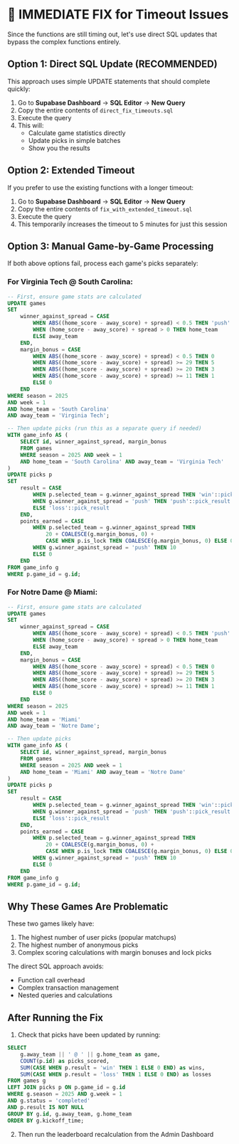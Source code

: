 # 🚨 IMMEDIATE FIX for Timeout Issues

Since the functions are still timing out, let's use direct SQL updates that bypass the complex functions entirely.

## Option 1: Direct SQL Update (RECOMMENDED)

This approach uses simple UPDATE statements that should complete quickly:

1. Go to **Supabase Dashboard** → **SQL Editor** → **New Query**
2. Copy the entire contents of `direct_fix_timeouts.sql`
3. Execute the query
4. This will:
   - Calculate game statistics directly
   - Update picks in simple batches
   - Show you the results

## Option 2: Extended Timeout

If you prefer to use the existing functions with a longer timeout:

1. Go to **Supabase Dashboard** → **SQL Editor** → **New Query**
2. Copy the entire contents of `fix_with_extended_timeout.sql`
3. Execute the query
4. This temporarily increases the timeout to 5 minutes for just this session

## Option 3: Manual Game-by-Game Processing

If both above options fail, process each game's picks separately:

### For Virginia Tech @ South Carolina:
```sql
-- First, ensure game stats are calculated
UPDATE games 
SET 
    winner_against_spread = CASE 
        WHEN ABS((home_score - away_score) + spread) < 0.5 THEN 'push'
        WHEN (home_score - away_score) + spread > 0 THEN home_team
        ELSE away_team
    END,
    margin_bonus = CASE 
        WHEN ABS((home_score - away_score) + spread) < 0.5 THEN 0
        WHEN ABS((home_score - away_score) + spread) >= 29 THEN 5
        WHEN ABS((home_score - away_score) + spread) >= 20 THEN 3
        WHEN ABS((home_score - away_score) + spread) >= 11 THEN 1
        ELSE 0
    END
WHERE season = 2025 
AND week = 1
AND home_team = 'South Carolina' 
AND away_team = 'Virginia Tech';

-- Then update picks (run this as a separate query if needed)
WITH game_info AS (
    SELECT id, winner_against_spread, margin_bonus
    FROM games 
    WHERE season = 2025 AND week = 1
    AND home_team = 'South Carolina' AND away_team = 'Virginia Tech'
)
UPDATE picks p
SET 
    result = CASE 
        WHEN p.selected_team = g.winner_against_spread THEN 'win'::pick_result
        WHEN g.winner_against_spread = 'push' THEN 'push'::pick_result
        ELSE 'loss'::pick_result
    END,
    points_earned = CASE 
        WHEN p.selected_team = g.winner_against_spread THEN 
            20 + COALESCE(g.margin_bonus, 0) + 
            CASE WHEN p.is_lock THEN COALESCE(g.margin_bonus, 0) ELSE 0 END
        WHEN g.winner_against_spread = 'push' THEN 10
        ELSE 0
    END
FROM game_info g
WHERE p.game_id = g.id;
```

### For Notre Dame @ Miami:
```sql
-- First, ensure game stats are calculated
UPDATE games 
SET 
    winner_against_spread = CASE 
        WHEN ABS((home_score - away_score) + spread) < 0.5 THEN 'push'
        WHEN (home_score - away_score) + spread > 0 THEN home_team
        ELSE away_team
    END,
    margin_bonus = CASE 
        WHEN ABS((home_score - away_score) + spread) < 0.5 THEN 0
        WHEN ABS((home_score - away_score) + spread) >= 29 THEN 5
        WHEN ABS((home_score - away_score) + spread) >= 20 THEN 3
        WHEN ABS((home_score - away_score) + spread) >= 11 THEN 1
        ELSE 0
    END
WHERE season = 2025 
AND week = 1
AND home_team = 'Miami' 
AND away_team = 'Notre Dame';

-- Then update picks
WITH game_info AS (
    SELECT id, winner_against_spread, margin_bonus
    FROM games 
    WHERE season = 2025 AND week = 1
    AND home_team = 'Miami' AND away_team = 'Notre Dame'
)
UPDATE picks p
SET 
    result = CASE 
        WHEN p.selected_team = g.winner_against_spread THEN 'win'::pick_result
        WHEN g.winner_against_spread = 'push' THEN 'push'::pick_result
        ELSE 'loss'::pick_result
    END,
    points_earned = CASE 
        WHEN p.selected_team = g.winner_against_spread THEN 
            20 + COALESCE(g.margin_bonus, 0) + 
            CASE WHEN p.is_lock THEN COALESCE(g.margin_bonus, 0) ELSE 0 END
        WHEN g.winner_against_spread = 'push' THEN 10
        ELSE 0
    END
FROM game_info g
WHERE p.game_id = g.id;
```

## Why These Games Are Problematic

These two games likely have:
1. The highest number of user picks (popular matchups)
2. The highest number of anonymous picks
3. Complex scoring calculations with margin bonuses and lock picks

The direct SQL approach avoids:
- Function call overhead
- Complex transaction management
- Nested queries and calculations

## After Running the Fix

1. Check that picks have been updated by running:
```sql
SELECT 
    g.away_team || ' @ ' || g.home_team as game,
    COUNT(p.id) as picks_scored,
    SUM(CASE WHEN p.result = 'win' THEN 1 ELSE 0 END) as wins,
    SUM(CASE WHEN p.result = 'loss' THEN 1 ELSE 0 END) as losses
FROM games g
LEFT JOIN picks p ON p.game_id = g.id
WHERE g.season = 2025 AND g.week = 1
AND g.status = 'completed'
AND p.result IS NOT NULL
GROUP BY g.id, g.away_team, g.home_team
ORDER BY g.kickoff_time;
```

2. Then run the leaderboard recalculation from the Admin Dashboard